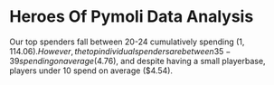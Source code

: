 # Heroes Of Pymoli Data Analysis

Our top spenders fall between 20-24 cumulatively spending ($1,114.06). However, the top individual spenders are between 35-39 spending on average ($4.76), and despite having a small playerbase, players under 10 spend on average ($4.54).

